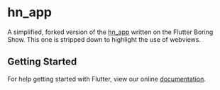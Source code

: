 # hn_app

A simplified, forked version of the [hn_app](https://github.com/filiph/hn_app) written on the Flutter Boring Show. This one is stripped down to highlight the use of webviews.

## Getting Started

For help getting started with Flutter, view our online
[documentation](https://flutter.io/).
